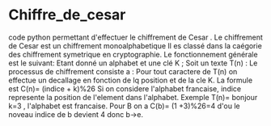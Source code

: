 # Chiffre_de_cesar
code python permettant d'effectuer le chiffrement de Cesar . 
Le chiffrement de Cesar est un chiffrement monoalphabetique
Il es classé dans la caégorie des chiffrement symetrique en cryptographie.
Le fonctionnement générale est le suivant: 
Etant donné un alphabet et une clé K ;
Soit un texte T(n) :
Le processus de chiffrement consiste a :
Pour tout caractere de T(n) on effectue un decallage en fonction de lq position et de la cle K. La formule est C(n)= (indice + k)%26 
Si on considere l'alphabet francaise, indice represente la position de l'element dans l'alphabet.
Exemple T(n)= bonjour k=3 , l'alphabet est francaise.
Pour B on a C(b)= (1 +3)%26=4 d'ou le noveau indice de b devient 4 donc b->e.
